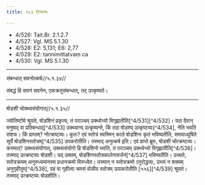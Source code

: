 ```yaml
---
title: १६३ टिप्पन्यः

---
```

- 4/526: Tait.Br. 2.1.2.7
- 4/527: Vgl. MS 5.1.30
- 4/528: E2: 5,131; E6: 2,77
- 4/529: E2: tannimittatvaṃ ca
- 4/530: Vgl. MS 5.1.30

____________________________________________


संबन्धात् सवनोत्कर्षः//५.१.३४//

संबद्धं हि सवनं सवनेन, एकक्रतुसंबन्धात्, तद् उत्कृष्यते।


____________________________________________


षोडशी चोक्थ्यसंयोगात्//५.१.३५//

ज्योतिष्टोमे श्रूयते, षोडशिनं प्रकृत्य, तं पराञ्चम् उक्थ्येभ्यो विगृह्णातीति[^4/531][^4/532]। यदा दैवान् मनुषाद् वा प्रतिबन्धाद्[^4/533] उक्थ्यान्य् उत्कृष्यन्ते, किं तदा षोडश्य् उत्कृष्टव्यः[^4/534], नेति भवति संशयः। किं प्राप्तम्? नोत्क्रष्टव्यः। कुतः? एवं स्तोत्रं स्वस्मिन् काले षोडशिनः कृतं भविष्यतीति, समयाध्युषिते सूर्ये षोडशिनस्तोत्रम्[^4/535] उपकरोतीति। तस्माद् अनुत्कर्ष इति।
एवं प्राप्ते ब्रूमः, षोडशी चोत्क्रष्टव्यः। कस्मात्? उक्थ्यसंयोगात्, उक्थ्यसंयोगो हि षोडशिनो भवति, तं पराञ्चम् उक्थ्येभ्यो विगृह्णातीति[^4/536]। तस्माद् उत्क्रष्टव्यः षोडशी। यद् उक्तम्, षोडशिनस्तोत्रकालेनावर्जनं[^4/537] भविष्यतीति। उच्यते, स्तोत्रक्रमम् अनुरुध्यमानस्य प्रधानक्रमो विरुध्येत। तस्मान् न स्तोत्रक्रमो ऽनुरोद्धव्यः, उभयं न शक्यम् अनुगृहीतुम्[^4/538], ग्रहं वा गृहीत्वा चमसं वोन्नीय स्तोत्रम् उपाकरोतीति [५५६][^4/539] श्रूयते। तस्माद् उत्क्रष्टव्यः षोडशीति।
